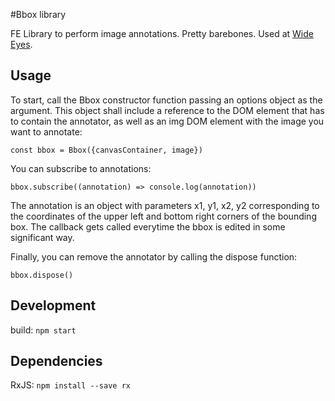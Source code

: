 #Bbox library

FE Library to perform image annotations. Pretty barebones. Used at [Wide Eyes](http://wide-eyes.it).

## Usage

To start, call the Bbox constructor function passing an options object as the argument. This object shall include a reference to the DOM element that has to contain the annotator, as well as an img DOM element with the image you want to annotate:

` const bbox = Bbox({canvasContainer, image}) `

You can subscribe to annotations:

` bbox.subscribe((annotation) => console.log(annotation)) `

The annotation is an object with parameters x1, y1, x2, y2 corresponding to the coordinates of the upper left and bottom right corners of the bounding box. The callback gets called everytime the bbox is edited in some significant way.

Finally, you can remove the annotator by calling the dispose function:

` bbox.dispose() `


## Development

build: `npm start`

## Dependencies
 RxJS: `npm install --save rx`
